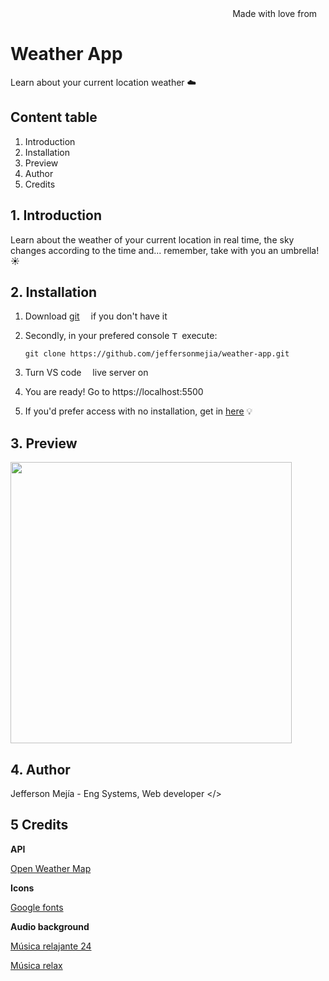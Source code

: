 <div align="right">
Made with love from <img src='https://i.postimg.cc/Mc25FLHJ/Flag-of-Ecuador.png' width='10'/> 
</div>

# **Weather App**

Learn about your current location weather ☁️

## Content table

1. Introduction
2. Installation
3. Preview
4. Author
5. Credits

## 1. Introduction

Learn about the weather of your current location in real time, the sky changes according to the time and... remember, take with you an umbrella! ☀️

## 2. Installation

1. Download [git](https://git-scm.com/downloads) <img src='https://i.postimg.cc/4nGTxK8y/Git-Icon-1788-C.png' width="10"/> if you don't have it
2. Secondly, in your prefered console <img src='https://i.postimg.cc/GmBZnx3K/7560719.png' width="12" alt="Terminal freepik by Royyan Wijaya"/> execute:

   ```
   git clone https://github.com/jeffersonmejia/weather-app.git
   ```

3. Turn VS code <img src='https://code.visualstudio.com/favicon.ico' width="10"/> live server on

4. You are ready! Go to https://localhost:5500 <img src='https://i.postimg.cc/76PGf6WB/google-chrome-logo-png-0.png' width="12"/>

6. If you'd prefer access with no installation, get in [here](https://jeffersonmejia.github.io/weather-app) 💡

## 3. Preview

<img src="https://i.postimg.cc/RF14k5Qw/main.png" width="450"/>

## 4. Author

Jefferson Mejía - Eng Systems, Web developer </>

## 5 Credits

**API**

[Open Weather Map](https://openweathermap.org/)

**Icons**

[Google fonts](https://fonts.google.com/about)

**Audio background**

[Música relajante 24](https://www.youtube.com/@musicarelajante24)

[Música relax](https://www.youtube.com/@musicarelax8342)
